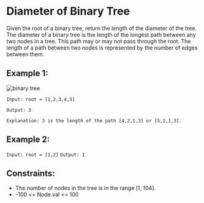 # Diameter of Binary Tree
Given the root of a binary tree, return the length of the diameter of the tree.
The diameter of a binary tree is the length of the longest path between any two nodes in a tree. This path may or may not pass through the root.
The length of a path between two nodes is represented by the number of edges between them.

 

## Example 1:
![binary tree](https://assets.leetcode.com/uploads/2021/03/06/diamtree.jpg)

`Input: root = [1,2,3,4,5]`

`Output: 3`

`Explanation: 3 is the length of the path [4,2,1,3] or [5,2,1,3].`



## Example 2:

`Input: root = [1,2]`
`Output: 1`
 

## Constraints:
- The number of nodes in the tree is in the range [1, 104].
- -100 <= Node.val <= 100
